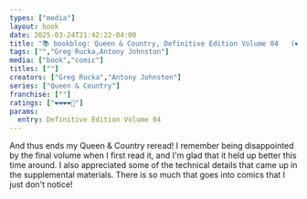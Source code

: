 ```yaml
---
types: ["media"]
layout: book
date: 2025-03-24T21:42:22-04:00
title: "📚 bookblog: Queen & Country, Definitive Edition Volume 04   (❤️❤️❤️❤️🖤)"
tags: ["","Greg Rucka,Antony Johnston"]
media: ["book","comic"]
titles: [""]
creators: ["Greg Rucka","Antony Johnston"]
series: ["Queen & Country"]
franchise: [""]
ratings: ["❤️❤️❤️❤️🖤"]
params:
  entry: Definitive Edition Volume 04
---
```


And thus ends my Queen & Country reread! I remember being disappointed by the final volume when I first read it, and I'm glad that it held up better this time around. I also appreciated some of the technical details that came up in the supplemental materials. There is so much that goes into comics that I just don't notice!